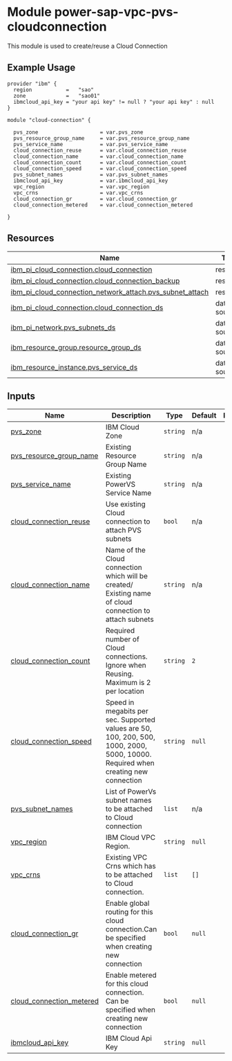 # Module power-sap-vpc-pvs-cloudconnection

This module is used to create/reuse a Cloud Connection

## Example Usage
```
provider "ibm" {
  region           =   "sao"
  zone             =   "sao01"
  ibmcloud_api_key = "your api key" != null ? "your api key" : null
}

module "cloud-connection" {

  pvs_zone                    = var.pvs_zone   
  pvs_resource_group_name     = var.pvs_resource_group_name
  pvs_service_name            = var.pvs_service_name
  cloud_connection_reuse      = var.cloud_connection_reuse
  cloud_connection_name       = var.cloud_connection_name
  cloud_connection_count      = var.cloud_connection_count
  cloud_connection_speed      = var.cloud_connection_speed
  pvs_subnet_names            = var.pvs_subnet_names
  ibmcloud_api_key            = var.ibmcloud_api_key
  vpc_region                  = var.vpc_region
  vpc_crns                    = var.vpc_crns
  cloud_connection_gr         = var.cloud_connection_gr
  cloud_connection_metered    = var.cloud_connection_metered
  
}
```

<!-- BEGINNING OF PRE-COMMIT-TERRAFORM DOCS HOOK -->

## Resources

| Name | Type |
|------|------|
| [ibm_pi_cloud_connection.cloud_connection](https://registry.terraform.io/providers/IBM-Cloud/ibm/latest/docs/resources/pi_cloud_connection) | resource |
| [ibm_pi_cloud_connection.cloud_connection_backup](https://registry.terraform.io/providers/IBM-Cloud/ibm/latest/docs/resources/pi_cloud_connection) | resource |
| [ibm_pi_cloud_connection_network_attach.pvs_subnet_attach](https://registry.terraform.io/providers/IBM-Cloud/ibm/latest/docs/resources/pi_cloud_connection_network_attach) | resource |
| [ibm_pi_cloud_connection.cloud_connection_ds](https://registry.terraform.io/providers/IBM-Cloud/ibm/latest/docs/data-sources/pi_cloud_connection) | data source |
| [ibm_pi_network.pvs_subnets_ds](https://registry.terraform.io/providers/IBM-Cloud/ibm/latest/docs/data-sources/pi_network) | data source |
| [ibm_resource_group.resource_group_ds](https://registry.terraform.io/providers/IBM-Cloud/ibm/latest/docs/data-sources/resource_group) | data source |
| [ibm_resource_instance.pvs_service_ds](https://registry.terraform.io/providers/IBM-Cloud/ibm/latest/docs/data-sources/resource_instance) | data source |


## Inputs

| Name | Description | Type | Default | Required |
|------|-------------|------|---------|:--------:|
| <a name="input_pvs_zone"></a> [pvs\_zone](#input\_pvs\_zone) | IBM Cloud Zone | `string` | n/a | yes |
| <a name="input_pvs_resource_group_name"></a> [pvs\_resource\_group\_name](#input\_pvs\_resource\_group\_name) | Existing Resource Group Name | `string` | n/a | yes |
| <a name="input_pvs_service_name"></a> [pvs\_service\_name](#input\_pvs\_service\_name) | Existing PowerVS Service Name | `string` | n/a | yes |
| <a name="input_cloud_connection_reuse"></a> [cloud\_connection\_reuse](#input\_cloud\_connection\_reuse) | Use existing Cloud connection to attach PVS subnets | `bool` | n/a | yes |
| <a name="input_cloud_connection_name"></a> [cloud\_connection\_name](#input\_cloud\_connection\_name) | Name of the Cloud connection which will be created/ Existing name of cloud connection to attach subnets | `string` | n/a | yes |
| <a name="input_cloud_connection_count"></a> [cloud\_connection\_count](#input\_cloud\_connection\_count) | Required number of Cloud connections. Ignore when Reusing. Maximum is 2 per location | `string` | `2` | optional |
| <a name="input_cloud_connection_speed"></a> [cloud\_connection\_speed](#input\_cloud\_connection\_speed) | Speed in megabits per sec. Supported values are 50, 100, 200, 500, 1000, 2000, 5000, 10000. Required when creating new connection | `string` | `null` | yes |
| <a name="input_pvs_subnet_names"></a> [pvs\_subnet\_names](#input\_pvs\_subnet\_names) | List of PowerVs subnet names to be attached to Cloud connection | `list` | n/a | yes |
| <a name="input_vpc_region"></a> [vpc\_region](#input\_vpc\_region) | IBM Cloud VPC Region.| `string` | `null` | optional |
| <a name="input_vpc_crns"></a> [vpc\_crns](#input\_vpc\_crns) | Existing VPC Crns which has to be attached to Cloud connection. | `list` | `[]` | optional |
| <a name="input_cloud_connection_gr"></a> [cloud\_connection\_gr](#input\_cloud\_connection\_gr) | Enable global routing for this cloud connection.Can be specified when creating new connection | `bool` | `null` | optional |
| <a name="input_cloud_connection_metered"></a> [cloud\_connection\_metered](#input\_cloud\_connection\_metered) | Enable metered for this cloud connection. Can be specified when creating new connection | `bool` | `null` | optional |
| <a name="input_ibmcloud_api_key"></a> [ibmcloud\_api\_key](#input\_ibmcloud\_api\_key) | IBM Cloud Api Key | `string` | `null` | optional |

<!-- END OF PRE-COMMIT-TERRAFORM DOCS HOOK -->
